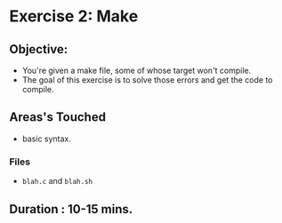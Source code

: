 # Exercise 2: Make

## Objective:

- You're given a make file, some of whose target won't compile.
- The goal of this exercise is to solve those errors and get the code to compile.

## Areas's Touched
-  basic syntax.

### Files
* `blah.c` and `blah.sh`





## Duration : 10-15 mins.